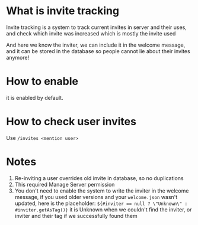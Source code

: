 # What is invite tracking
Invite tracking is a system to track current invites in server and their uses, and check which invite was increased which is mostly the invite used

And here we know the inviter, we can include it in the welcome message, and it can be stored in the database so people cannot lie about their invites anymore!

# How to enable
it is enabled by default.

# How to check user invites
Use `/invites <mention user>`

# Notes
1. Re-inviting a user overrides old invite in database, so no duplications
2. This required Manage Server permission
3. You don't need to enable the system to write the inviter in the welcome message, if you used older versions and your `welcome.json` wasn't updated, here is the placeholder: `${#inviter == null ? \"Unknown\" : #inviter.getAsTag()}` it is Unknown when we couldn't find the inviter, or inviter and their tag if we successfully found them